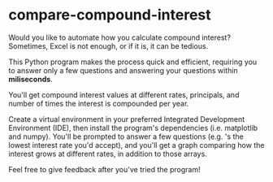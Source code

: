 # compare-compound-interest

Would you like to automate how you calculate compound interest? Sometimes, Excel is not enough, or if it is, it can be tedious. 

This Python program makes the process quick and efficient, requiring you to answer only a few questions and answering your questions within **miliseconds**. 

You'll get compound interest values at different rates, principals, and number of times the interest is compounded per year. 

Create a virtual environment in your preferred Integrated Development Environment (IDE), then install the program's dependencies (i.e. matplotlib and numpy). You'll be prompted to answer a few questions (e.g. 's the lowest interest rate you'd accept), and you'll get a graph comparing how the interest grows at different rates, in addition to those arrays.

Feel free to give feedback after you've tried the program!
